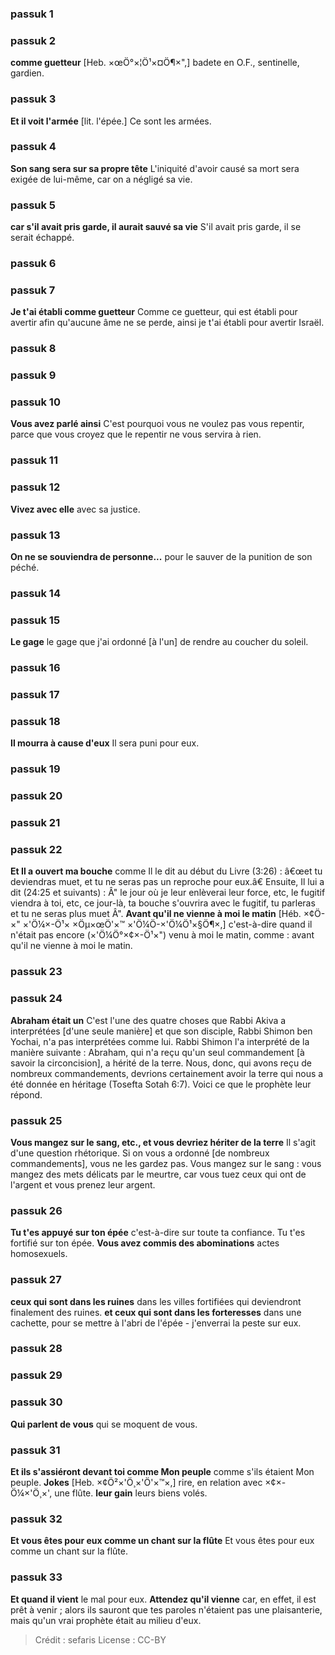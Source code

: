 
### passuk 1

### passuk 2
<b>comme guetteur</b> [Heb. ×œÖ°×¦Ö¹×¤Ö¶×",] badete en O.F., sentinelle, gardien.

### passuk 3
<b>Et il voit l'armée</b> [lit. l'épée.] Ce sont les armées.

### passuk 4
<b>Son sang sera sur sa propre tête</b> L'iniquité d'avoir causé sa mort sera exigée de lui-même, car on a négligé sa vie.

### passuk 5
<b>car s'il avait pris garde, il aurait sauvé sa vie</b> S'il avait pris garde, il se serait échappé.

### passuk 6

### passuk 7
<b>Je t'ai établi comme guetteur</b> Comme ce guetteur, qui est établi pour avertir afin qu'aucune âme ne se perde, ainsi je t'ai établi pour avertir Israël.

### passuk 8

### passuk 9

### passuk 10
<b>Vous avez parlé ainsi</b> C'est pourquoi vous ne voulez pas vous repentir, parce que vous croyez que le repentir ne vous servira à rien.

### passuk 11

### passuk 12
<b>Vivez avec elle</b> avec sa justice.

### passuk 13
<b>On ne se souviendra de personne...</b> pour le sauver de la punition de son péché.

### passuk 14

### passuk 15
<b>Le gage</b> le gage que j'ai ordonné [à l'un] de rendre au coucher du soleil.

### passuk 16

### passuk 17

### passuk 18
<b>Il mourra à cause d'eux</b> Il sera puni pour eux.

### passuk 19

### passuk 20

### passuk 21

### passuk 22
<b>Et Il a ouvert ma bouche</b> comme Il le dit au début du Livre (3:26) : â€œet tu deviendras muet, et tu ne seras pas un reproche pour eux.â€ Ensuite, Il lui a dit (24:25 et suivants) : Â" le jour où je leur enlèverai leur force, etc, le fugitif viendra à toi, etc, ce jour-là, ta bouche s'ouvrira avec le fugitif, tu parleras et tu ne seras plus muet Â".
<b>Avant qu'il ne vienne à moi le matin</b> [Héb. ×¢Ö-×" ×'Ö¼×-Ö¹× ×Öµ×œÖ'×™ ×'Ö¼Ö-×'Ö¼Ö¹×§Ö¶×,] c'est-à-dire quand il n'était pas encore (×'Ö¼Ö°×¢×-Ö¹×") venu à moi le matin, comme : avant qu'il ne vienne à moi le matin.

### passuk 23

### passuk 24
<b>Abraham était un</b> C'est l'une des quatre choses que Rabbi Akiva a interprétées [d'une seule manière] et que son disciple, Rabbi Shimon ben Yochai, n'a pas interprétées comme lui. Rabbi Shimon l'a interprété de la manière suivante : Abraham, qui n'a reçu qu'un seul commandement [à savoir la circoncision], a hérité de la terre. Nous, donc, qui avons reçu de nombreux commandements, devrions certainement avoir la terre qui nous a été donnée en héritage (Tosefta Sotah 6:7). Voici ce que le prophète leur répond.

### passuk 25
<b>Vous mangez sur le sang, etc., et vous devriez hériter de la terre</b> Il s'agit d'une question rhétorique. Si on vous a ordonné [de nombreux commandements], vous ne les gardez pas. Vous mangez sur le sang : vous mangez des mets délicats par le meurtre, car vous tuez ceux qui ont de l'argent et vous prenez leur argent.

### passuk 26
<b>Tu t'es appuyé sur ton épée</b> c'est-à-dire sur toute ta confiance. Tu t'es fortifié sur ton épée.
<b>Vous avez commis des abominations</b> actes homosexuels.

### passuk 27
<b>ceux qui sont dans les ruines</b> dans les villes fortifiées qui deviendront finalement des ruines.
<b>et ceux qui sont dans les forteresses</b> dans une cachette, pour se mettre à l'abri de l'épée - j'enverrai la peste sur eux.

### passuk 28

### passuk 29

### passuk 30
<b>Qui parlent de vous</b> qui se moquent de vous.

### passuk 31
<b>Et ils s'assiéront devant toi comme Mon peuple</b> comme s'ils étaient Mon peuple.
<b>Jokes</b> [Heb. ×¢Ö²×'Ö¸×'Ö'×™×,] rire, en relation avec ×¢×-Ö¼×'Ö¸×', une flûte.
<b>leur gain</b> leurs biens volés.

### passuk 32
<b>Et vous êtes pour eux comme un chant sur la flûte</b> Et vous êtes pour eux comme un chant sur la flûte.

### passuk 33
<b>Et quand il vient</b> le mal pour eux.
<b>Attendez qu'il vienne</b> car, en effet, il est prêt à venir ; alors ils sauront que tes paroles n'étaient pas une plaisanterie, mais qu'un vrai prophète était au milieu d'eux.

>Crédit : sefaris
>License : CC-BY